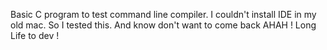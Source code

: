 Basic C program to test command line compiler.
I couldn't install IDE in my old mac.
So I tested this. And know don't want to come back AHAH !
Long Life to dev !
